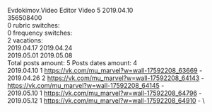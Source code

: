 Evdokimov.Video	Editor Video 5 2019.04.10\
356508400\
0 rubric switches:\
0 frequency switches:\
2 vacations:\
2019.04.17 2019.04.24 \
2019.05.01 2019.05.08 \
Total posts amount: 5	Posts dates amount: 4\
2019.04.10 1 https://vk.com/mu_marvel?w=wall-17592208_63669 - \
2019.04.26 2 https://vk.com/mu_marvel?w=wall-17592208_64143 - https://vk.com/mu_marvel?w=wall-17592208_64145 - \
2019.05.10 1 https://vk.com/mu_marvel?w=wall-17592208_64796 - \
2019.05.12 1 https://vk.com/mu_marvel?w=wall-17592208_64910 - \
